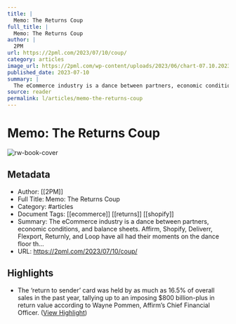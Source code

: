 ```yaml
---
title: |
  Memo: The Returns Coup
full_title: |
  Memo: The Returns Coup
author: |
  2PM
url: https://2pml.com/2023/07/10/coup/
category: articles
image_url: https://2pml.com/wp-content/uploads/2023/06/chart-07.10.2023-scaled.jpg
published_date: 2023-07-10
summary: |
  The eCommerce industry is a dance between partners, economic conditions, and balance sheets. Affirm, Shopify, Deliverr, Flexport, Returnly, and Loop have all had their moments on the dance floor th…
source: reader
permalink: l/articles/memo-the-returns-coup
---
```

# Memo: The Returns Coup

![rw-book-cover](https://2pml.com/wp-content/uploads/2023/06/chart-07.10.2023-scaled.jpg)

## Metadata
- Author: [[2PM]]
- Full Title: Memo: The Returns Coup
- Category: #articles
- Document Tags: [[ecommerce]] [[returns]] [[shopify]] 
- Summary: The eCommerce industry is a dance between partners, economic conditions, and balance sheets. Affirm, Shopify, Deliverr, Flexport, Returnly, and Loop have all had their moments on the dance floor th…
- URL: https://2pml.com/2023/07/10/coup/

## Highlights
- The ‘return to sender’ card was held by as much as 16.5% of overall sales in the past year, tallying up to an imposing $800 billion-plus in return value according to Wayne Pommen, Affirm’s Chief Financial Officer. ([View Highlight](https://read.readwise.io/read/01h98sfbteppzhr6h2ayevsyt8))


